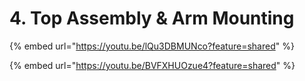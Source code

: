 # 4. Top Assembly & Arm Mounting







{% embed url="https://youtu.be/lQu3DBMUNco?feature=shared" %}



{% embed url="https://youtu.be/BVFXHUOzue4?feature=shared" %}

